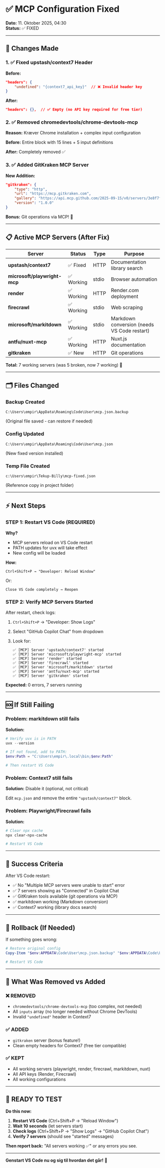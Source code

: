 # ✅ MCP Configuration Fixed

**Dato:** 11. Oktober 2025, 04:30  
**Status:** ✅ FIXED

---

## 🔧 Changes Made

### 1. ✅ Fixed upstash/context7 Header

**Before:**

```json
"headers": {
    "undefined": "{context7_api_key}"  // ❌ Invalid header key
}
```

**After:**

```json
"headers": {},  // ✅ Empty (no API key required for free tier)
```

### 2. ✅ Removed chromedevtools/chrome-devtools-mcp

**Reason:** Kræver Chrome installation + complex input configuration

**Before:** Entire block with 15 lines + 5 input definitions

**After:** Completely removed ✅

### 3. ✅ Added GitKraken MCP Server

**New Addition:**

```json
"gitkraken": {
    "type": "http",
    "url": "https://mcp.gitkraken.com",
    "gallery": "https://api.mcp.github.com/2025-09-15/v0/servers/3e8f7f21-24a7-47e8-a67a-fbd87ec1a279",
    "version": "1.0.0"
}
```

**Bonus:** Git operations via MCP! 🎁

---

## 📋 Active MCP Servers (After Fix)

| Server | Status | Type | Purpose |
|--------|--------|------|---------|
| **upstash/context7** | ✅ Fixed | HTTP | Documentation library search |
| **microsoft/playwright-mcp** | ✅ Working | stdio | Browser automation |
| **render** | ✅ Working | HTTP | Render.com deployment |
| **firecrawl** | ✅ Working | stdio | Web scraping |
| **microsoft/markitdown** | ✅ Working | stdio | Markdown conversion (needs VS Code restart) |
| **antfu/nuxt-mcp** | ✅ Working | HTTP | Nuxt.js documentation |
| **gitkraken** | ✅ New | HTTP | Git operations |

**Total:** 7 working servers (was 5 broken, now 7 working) 🚀

---

## 🗂️ Files Changed

### Backup Created

```
C:\Users\empir\AppData\Roaming\Code\User\mcp.json.backup
```

(Original file saved - can restore if needed)

### Config Updated

```
C:\Users\empir\AppData\Roaming\Code\User\mcp.json
```

(New fixed version installed)

### Temp File Created

```
c:\Users\empir\Tekup-Billy\mcp-fixed.json
```

(Reference copy in project folder)

---

## ⚡ Next Steps

### STEP 1: Restart VS Code (REQUIRED)

**Why?**

- MCP servers reload on VS Code restart
- PATH updates for uvx will take effect
- New config will be loaded

**How:**

```
Ctrl+Shift+P → "Developer: Reload Window"
```

Or:

```
Close VS Code completely → Reopen
```

### STEP 2: Verify MCP Servers Started

After restart, check logs:

1. `Ctrl+Shift+P` → "Developer: Show Logs"
2. Select "GitHub Copilot Chat" from dropdown
3. Look for:

   ```
   ✅ [MCP] Server 'upstash/context7' started
   ✅ [MCP] Server 'microsoft/playwright-mcp' started
   ✅ [MCP] Server 'render' started
   ✅ [MCP] Server 'firecrawl' started
   ✅ [MCP] Server 'microsoft/markitdown' started
   ✅ [MCP] Server 'antfu/nuxt-mcp' started
   ✅ [MCP] Server 'gitkraken' started
   ```

**Expected:** 0 errors, 7 servers running

---

## 🆘 If Still Failing

### Problem: markitdown still fails

**Solution:**

```powershell
# Verify uvx is in PATH
uvx --version

# If not found, add to PATH:
$env:Path = "C:\Users\empir\.local\bin;$env:Path"

# Then restart VS Code
```

### Problem: Context7 still fails

**Solution:** Disable it (optional, not critical)

Edit `mcp.json` and remove the entire `"upstash/context7"` block.

### Problem: Playwright/Firecrawl fails

**Solution:**

```powershell
# Clear npx cache
npx clear-npx-cache

# Restart VS Code
```

---

## 🎯 Success Criteria

After VS Code restart:

- ✅ No "Multiple MCP servers were unable to start" error
- ✅ 7 servers showing as "Connected" in Copilot Chat
- ✅ GitKraken tools available (git operations via MCP)
- ✅ markitdown working (Markdown conversion)
- ✅ Context7 working (library docs search)

---

## 🔄 Rollback (If Needed)

If something goes wrong:

```powershell
# Restore original config
Copy-Item "$env:APPDATA\Code\User\mcp.json.backup" "$env:APPDATA\Code\User\mcp.json" -Force

# Restart VS Code
```

---

## 📝 What Was Removed vs Added

### ❌ REMOVED

- `chromedevtools/chrome-devtools-mcp` (too complex, not needed)
- All `inputs` array (no longer needed without Chrome DevTools)
- Invalid `"undefined"` header in Context7

### ✅ ADDED

- `gitkraken` server (bonus feature!)
- Clean empty headers for Context7 (free tier compatible)

### ✅ KEPT

- All working servers (playwright, render, firecrawl, markitdown, nuxt)
- All API keys (Render, Firecrawl)
- All working configurations

---

## 🚀 READY TO TEST

**Do this now:**

1. **Restart VS Code** (Ctrl+Shift+P → "Reload Window")
2. **Wait 10 seconds** (let servers start)
3. **Check logs** (Ctrl+Shift+P → "Show Logs" → "GitHub Copilot Chat")
4. **Verify 7 servers** (should see "started" messages)

**Then report back:** "All servers working ✅" or any errors you see.

---

**Genstart VS Code nu og sig til hvordan det går!** 🎯
